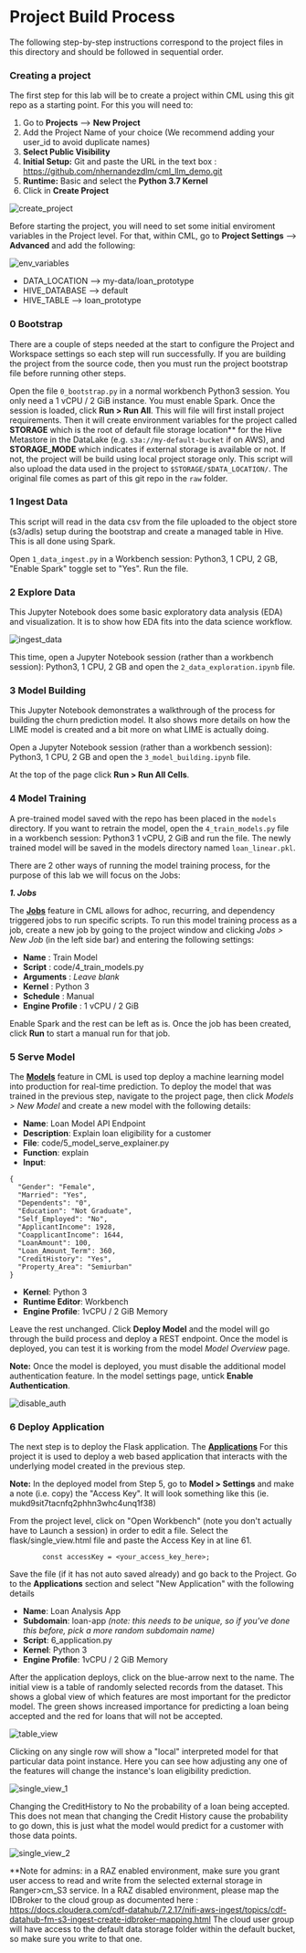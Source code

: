 # Project Build Process

The following step-by-step instructions correspond to the project files in this directory and should be followed in sequential order.

### Creating a project

The first step for this lab will be to create a project within CML using this git repo as a starting point. 
For this you will need to:
1. Go to **Projects** --> **New Project**
2. Add the Project Name of your choice (We recommend adding your user_id to avoid duplicate names) 
3. **Select Public Visibility** 
4. **Initial Setup:** Git and paste the URL in the text box : https://github.com/nhernandezdlm/cml_llm_demo.git 
5. **Runtime:** Basic and select the **Python 3.7 Kernel** 
6. Click in **Create Project**

![create_project](../images/create_project.png)

Before starting the project, you will need to set some initial enviroment variables in the Project level. For that, within CML, go to **Project Settings** --> **Advanced** and add the following:

![env_variables](../images/env_variables.png)

- DATA_LOCATION --> my-data/loan_prototype
- HIVE_DATABASE --> default
- HIVE_TABLE --> loan_prototype


### 0 Bootstrap

There are a couple of steps needed at the start to configure the Project and Workspace settings so each step will run successfully. If you are building the project from the source code, then you must run the project bootstrap file before running other steps.

Open the file `0_bootstrap.py` in a normal workbench Python3 session. You only need a 1 vCPU / 2 GiB instance. You must enable Spark. Once the session is loaded, click **Run > Run All**. This will file will first install project requirements. Then it will create environment variables for the project called **STORAGE** which is the root of default file storage location** for the Hive Metastore in the DataLake (e.g. `s3a://my-default-bucket` if on AWS), and **STORAGE_MODE** which indicates if external storage is available or not. If not, the project will be build using local project storage only. This script will also upload the data used in the project to `$STORAGE/$DATA_LOCATION/`. The original file comes as part of this git repo in the `raw` folder.


### 1 Ingest Data

This script will read in the data csv from the file uploaded to the object store (s3/adls) setup during the bootstrap and create a managed table in Hive. This is all done using Spark.

Open `1_data_ingest.py` in a Workbench session: Python3, 1 CPU, 2 GB, "Enable Spark" toggle set to "Yes". Run the file.


### 2 Explore Data

This Jupyter Notebook does some basic exploratory data analysis (EDA) and visualization. It is to show how EDA fits into the data science workflow.

![ingest_data](../images/ingest_data.png)

This time, open a Jupyter Notebook session (rather than a workbench session): Python3, 1 CPU, 2 GB and open the `2_data_exploration.ipynb` file. 


### 3 Model Building

This Jupyter Notebook demonstrates a walkthrough of the process for building the churn prediction model. It also shows more details on how the LIME model is created and a bit more on what LIME is actually doing.

Open a Jupyter Notebook session (rather than a workbench session): Python3, 1 CPU, 2 GB and open the `3_model_building.ipynb` file. 

At the top of the page click **Run > Run All Cells**.


### 4 Model Training

A pre-trained model saved with the repo has been placed in the `models` directory. If you want to retrain the model, open the `4_train_models.py` file in a workbench session: Python3 1 vCPU, 2 GiB and run the file. The newly trained model will be saved in the models directory named `loan_linear.pkl`. 

There are 2 other ways of running the model training process, for the purpose of this lab we will focus on the Jobs:

***1. Jobs***

The **[Jobs](https://docs.cloudera.com/machine-learning/cloud/jobs-pipelines/topics/ml-creating-a-job.html)** feature in CML allows for adhoc, recurring, and dependency triggered jobs to run specific scripts. To run this model training process as a job, create a new job by going to the project window and clicking _Jobs > New Job_ (in the left side bar) and entering the following settings:

* **Name** : Train Model
* **Script** : code/4_train_models.py
* **Arguments** : _Leave blank_
* **Kernel** : Python 3
* **Schedule** : Manual
* **Engine Profile** : 1 vCPU / 2 GiB

Enable Spark and the rest can be left as is. Once the job has been created, click **Run** to start a manual run for that job.


### 5 Serve Model

The **[Models](https://docs.cloudera.com/machine-learning/cloud/models/topics/ml-creating-and-deploying-a-model.html)** feature in CML is used top deploy a machine learning model into production for real-time prediction. To deploy the model that was trained in the previous step, navigate to the project page, then click *Models > New Model* and create a new model with the following details:

* **Name**: Loan Model API Endpoint
* **Description**: Explain loan eligibility for a customer
* **File**: code/5_model_serve_explainer.py
* **Function**: explain
* **Input**: 

```
{
  "Gender": "Female",
  "Married": "Yes",
  "Dependents": "0",
  "Education": "Not Graduate",
  "Self_Employed": "No",
  "ApplicantIncome": 1928,
  "CoapplicantIncome": 1644,
  "LoanAmount": 100,
  "Loan_Amount_Term": 360,
  "CreditHistory": "Yes",
  "Property_Area": "Semiurban"
}
```

* **Kernel**: Python 3
* **Runtime Editor**: Workbench
* **Engine Profile**: 1vCPU / 2 GiB Memory

Leave the rest unchanged. Click **Deploy Model** and the model will go through the build process and deploy a REST endpoint. Once the model is deployed, you can test it is working from the model *Model Overview* page.

**Note:** Once the model is deployed, you must disable the additional model authentication feature. In the model settings page, untick **Enable Authentication**.

![disable_auth](../images/disable_auth.png)

### 6 Deploy Application

The next step is to deploy the Flask application. The **[Applications](https://docs.cloudera.com/machine-learning/cloud/applications/topics/ml-applications.html)** For this project it is used to deploy a web based application that interacts with the underlying model created in the previous step.

**Note:** In the deployed model from Step 5, go to **Model > Settings** and make a note (i.e. copy) the 
"Access Key". It will look something like this (ie. mukd9sit7tacnfq2phhn3whc4unq1f38)

From the project level, click on "Open Workbench" (note you don't actually have to Launch a 
session) in order to edit a file. Select the flask/single_view.html file and paste the Access 
Key in at line 61.

`        const accessKey = <your_access_key_here>;`

Save the file (if it has not auto saved already) and go back to the Project. Go to the **Applications** section and select "New Application" with the following details

* **Name**: Loan Analysis App
* **Subdomain**: loan-app _(note: this needs to be unique, so if you've done this before, 
  pick a more random subdomain name)_
* **Script**: 6_application.py
* **Kernel**: Python 3
* **Engine Profile**: 1vCPU / 2 GiB Memory


After the application deploys, click on the blue-arrow next to the name. The initial view is a table of randomly selected records from the dataset. This shows a global view of which features are most important for the predictor model. The green shows increased importance for predicting a loan being accepted and the red for loans that will not be accepted.

![table_view](../images/table_view.png)

Clicking on any single row will show a "local" interpreted model for that particular data point instance. Here you can see how adjusting any one of the features will change the instance's loan eligibility prediction.


![single_view_1](../images/single_view_1.png)

Changing the CreditHistory to No the probability of a loan being accepted. This does not mean that changing the Credit History cause the probability to go down, this is just what the model would predict for a customer with those data points.


![single_view_2](../images/single_view_2.png)

**Note for admins: in a RAZ enabled environment, make sure you grant user access to read and write from the selected external storage in Ranger>cm_S3 service.
In a RAZ disabled environment, please map the IDBroker to the cloud group as documented here : https://docs.cloudera.com/cdf-datahub/7.2.17/nifi-aws-ingest/topics/cdf-datahub-fm-s3-ingest-create-idbroker-mapping.html
The cloud user group will have access to the default data storage folder within the default bucket, so make sure you write to that one.
